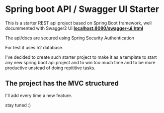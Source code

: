 # Spring boot API / Swagger UI Starter

 This is a starter REST api project based on Spring Boot framework, well docummented with Swagger2 UI [**localhost:8080/swagger-ui.html**](http://104.248.36.3:8080/swagger-ui.html)<br> 

The api/docs are secured using Spring Security Authentication 

For test it uses h2 database.

I've decided to create such starter project to make it as a template to start any new spring boot api project and to win too much time and to be more productive unstead of doing repititive tasks.

## The project has the MVC structured  

I'll add every time a new feature.

stay tuned :) 
 